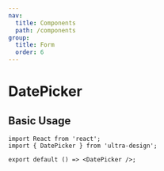 ```yaml
---
nav:
  title: Components
  path: /components
group:
  title: Form
  order: 6
---
```


# DatePicker

## Basic Usage

```tsx
import React from 'react';
import { DatePicker } from 'ultra-design';

export default () => <DatePicker />;
```

<API src="./index.ts" />
